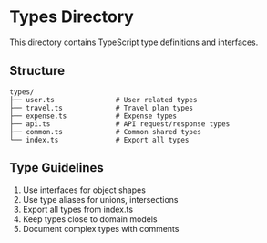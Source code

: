 # Types Directory

This directory contains TypeScript type definitions and interfaces.

## Structure

```
types/
├── user.ts               # User related types
├── travel.ts             # Travel plan types
├── expense.ts            # Expense types
├── api.ts                # API request/response types
├── common.ts             # Common shared types
└── index.ts              # Export all types
```

## Type Guidelines

1. Use interfaces for object shapes
2. Use type aliases for unions, intersections
3. Export all types from index.ts
4. Keep types close to domain models
5. Document complex types with comments
